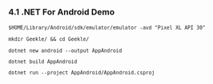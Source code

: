 ### 4.1 .NET For Android Demo

<small>

```
$HOME/Library/Android/sdk/emulator/emulator -avd "Pixel_XL_API_30"
```

```
mkdir Geekle/ && cd Geekle/
```

```
dotnet new android --output AppAndroid 

dotnet build AppAndroid  

dotnet run --project AppAndroid/AppAndroid.csproj  
```

</small>